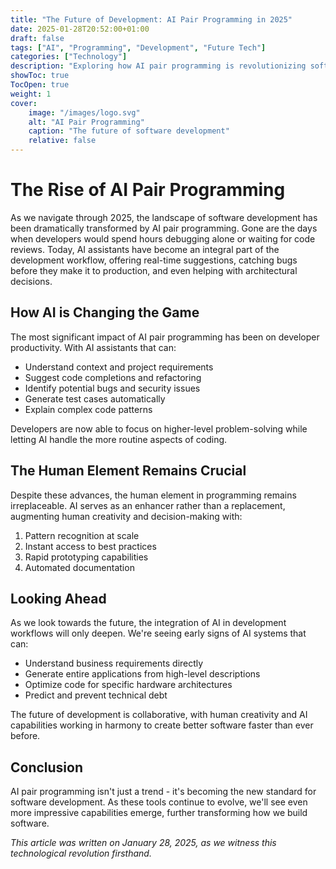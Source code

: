 ```yaml
---
title: "The Future of Development: AI Pair Programming in 2025"
date: 2025-01-28T20:52:00+01:00
draft: false
tags: ["AI", "Programming", "Development", "Future Tech"]
categories: ["Technology"]
description: "Exploring how AI pair programming is revolutionizing software development in 2025"
showToc: true
TocOpen: true
weight: 1
cover:
    image: "/images/logo.svg"
    alt: "AI Pair Programming"
    caption: "The future of software development"
    relative: false
---
```


# The Rise of AI Pair Programming

As we navigate through 2025, the landscape of software development has been dramatically transformed by AI pair programming. Gone are the days when developers would spend hours debugging alone or waiting for code reviews. Today, AI assistants have become an integral part of the development workflow, offering real-time suggestions, catching bugs before they make it to production, and even helping with architectural decisions.

## How AI is Changing the Game

The most significant impact of AI pair programming has been on developer productivity. With AI assistants that can:

- Understand context and project requirements
- Suggest code completions and refactoring
- Identify potential bugs and security issues
- Generate test cases automatically
- Explain complex code patterns

Developers are now able to focus on higher-level problem-solving while letting AI handle the more routine aspects of coding.

## The Human Element Remains Crucial

Despite these advances, the human element in programming remains irreplaceable. AI serves as an enhancer rather than a replacement, augmenting human creativity and decision-making with:

1. Pattern recognition at scale
2. Instant access to best practices
3. Rapid prototyping capabilities
4. Automated documentation

## Looking Ahead

As we look towards the future, the integration of AI in development workflows will only deepen. We're seeing early signs of AI systems that can:

- Understand business requirements directly
- Generate entire applications from high-level descriptions
- Optimize code for specific hardware architectures
- Predict and prevent technical debt

The future of development is collaborative, with human creativity and AI capabilities working in harmony to create better software faster than ever before.

## Conclusion

AI pair programming isn't just a trend - it's becoming the new standard for software development. As these tools continue to evolve, we'll see even more impressive capabilities emerge, further transforming how we build software.

*This article was written on January 28, 2025, as we witness this technological revolution firsthand.* 